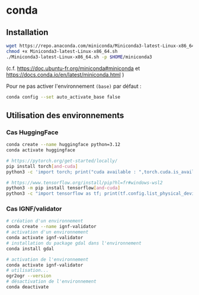 # conda

## Installation

```bash
wget https://repo.anaconda.com/miniconda/Miniconda3-latest-Linux-x86_64.sh
chmod +x Miniconda3-latest-Linux-x86_64.sh
./Miniconda3-latest-Linux-x86_64.sh -p $HOME/miniconda3
```

(c.f. https://doc.ubuntu-fr.org/miniconda#miniconda et https://docs.conda.io/en/latest/miniconda.html )

Pour ne pas activer l'environnement `(base)` par défaut :

```bash
conda config --set auto_activate_base false
```

## Utilisation des environnements

### Cas HuggingFace

```bash
conda create --name huggingface python=3.12
conda activate huggingface

# https://pytorch.org/get-started/locally/
pip install torch[and-cuda]
python3 -c 'import torch; print("cuda available : ",torch.cuda.is_available())'

# https://www.tensorflow.org/install/pip?hl=fr#windows-wsl2
python3 -m pip install tensorflow[and-cuda]
python3 -c "import tensorflow as tf; print(tf.config.list_physical_devices('GPU'))"
```


### Cas IGNF/validator

```bash
# création d'un environnement
conda create --name ignf-validator
# activation d'un environnement
conda activate ignf-validator
# installation du package gdal dans l'environnement
conda install gdal
```

```bash
# activation de l'environnement
conda activate ignf-validator
# utilisation...
ogr2ogr --version
# désactivation de l'environnement
conda deactivate
```

